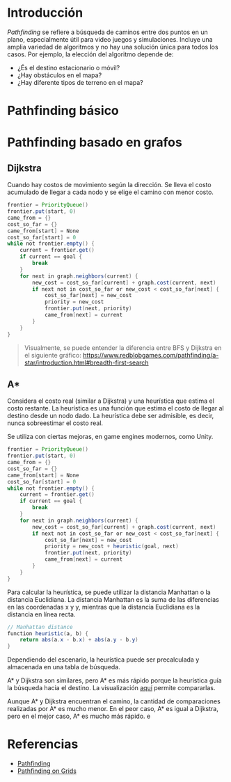 # Introducción

_Pathfinding_ se refiere a búsqueda de caminos entre dos puntos en un plano, especialmente útil para video juegos y simulaciones. Incluye una amplia variedad de algoritmos y no hay una solución única para todos los casos. Por ejemplo, la elección del algoritmo depende de:

- ¿És el destino estacionario o móvil?
- ¿Hay obstáculos en el mapa?
- ¿Hay diferente tipos de terreno en el mapa?

# Pathfinding básico

# Pathfinding basado en grafos

## Dijkstra

Cuando hay costos de movimiento según la dirección. Se lleva el costo acumulado de llegar a cada nodo y se elige el camino con menor costo.

```java
frontier = PriorityQueue()
frontier.put(start, 0)
came_from = {}
cost_so_far = {}
came_from[start] = None
cost_so_far[start] = 0
while not frontier.empty() {
    current = frontier.get()
    if current == goal {
        break
    }
    for next in graph.neighbors(current) {
        new_cost = cost_so_far[current] + graph.cost(current, next)
        if next not in cost_so_far or new_cost < cost_so_far[next] {
            cost_so_far[next] = new_cost
            priority = new_cost
            frontier.put(next, priority)
            came_from[next] = current
        }
    }
}
```

> Visualmente, se puede entender la diferencia entre BFS y Dijkstra en el siguiente gráfico: https://www.redblobgames.com/pathfinding/a-star/introduction.html#breadth-first-search

## A\*

Considera el costo real (similar a Dijkstra) y una heurística que estima el costo restante. La heurística es una función que estima el costo de llegar al destino desde un nodo dado. La heurística debe ser admisible, es decir, nunca sobreestimar el costo real.

Se utiliza con ciertas mejoras, en game engines modernos, como Unity.

```java
frontier = PriorityQueue()
frontier.put(start, 0)
came_from = {}
cost_so_far = {}
came_from[start] = None
cost_so_far[start] = 0
while not frontier.empty() {
    current = frontier.get()
    if current == goal {
        break
    }
    for next in graph.neighbors(current) {
        new_cost = cost_so_far[current] + graph.cost(current, next)
        if next not in cost_so_far or new_cost < cost_so_far[next] {
            cost_so_far[next] = new_cost
            priority = new_cost + heuristic(goal, next)
            frontier.put(next, priority)
            came_from[next] = current
        }
    }
}
```

Para calcular la heurística, se puede utilizar la distancia Manhattan o la distancia Euclidiana. La distancia Manhattan es la suma de las diferencias en las coordenadas x y y, mientras que la distancia Euclidiana es la distancia en línea recta.

```java
// Manhattan distance
function heuristic(a, b) {
    return abs(a.x - b.x) + abs(a.y - b.y)
}
```

Dependiendo del escenario, la heurística puede ser precalculada y almacenada en una tabla de búsqueda.

A* y Dijkstra son similares, pero A* es más rápido porque la heurística guía la búsqueda hacia el destino. La visualización [aquí](https://www.redblobgames.com/pathfinding/a-star/introduction.html#astar) permite compararlas.

Aunque A* y Dijkstra encuentran el camino, la cantidad de comparaciones realizadas por A* es mucho menor. En el peor caso, A* es igual a Dijkstra, pero en el mejor caso, A* es mucho más rápido.
e

# Referencias

- [Pathfinding](https://en.wikipedia.org/wiki/Pathfinding)
- [Pathfinding on Grids](https://www.redblobgames.com/pathfinding/a-star/introduction.html)
